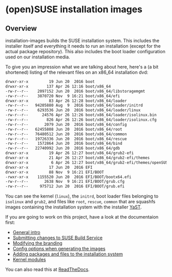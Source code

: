 # (open)SUSE installation images

## Overview

installation-images builds the SUSE installation system. This includes the installer itself and
everything it needs to run an installation (except for the actual package repository). This also
includes the boot loader configuration used on our installation media.

To give you an impression what we are talking about here, here's a (a bit shortened) listing 
of the relevant files on an x86_64 installation dvd:

```sh
drwxr-xr-x         19 Jun 20  2016 boot
drwxr-xr-x        137 Apr 26 12:16 boot/x86_64
-rw-r--r--    2097152 Jun 20  2016 boot/x86_64/libstoragemgmt
-rw-r--r--    3870720 Nov  9 16:21 boot/x86_64/efi
drwxr-xr-x         83 Apr 26 12:28 boot/x86_64/loader
-rw-r--r--   94205880 Aug  9  2016 boot/x86_64/loader/initrd
-rw-r--r--    6293536 Jun 20  2016 boot/x86_64/loader/linux
-rw-r--r--      24576 Apr 26 12:26 boot/x86_64/loader/isolinux.bin
-rw-r--r--        826 Apr 26 12:26 boot/x86_64/loader/isolinux.cfg
-rw-r--r--       2079 Jun 20  2016 boot/x86_64/config
-rw-r--r--   62455808 Jun 20  2016 boot/x86_64/root
-rw-r--r--   76480512 Jun 20  2016 boot/x86_64/common
-rw-r--r--   19726336 Jun 20  2016 boot/x86_64/rescue
-rw-r--r--    1572864 Jun 20  2016 boot/x86_64/bind
-rw-r--r--   22740992 Jun 20  2016 boot/x86_64/gdb
drwxr-xr-x         19 Apr 26 12:27 boot/x86_64/grub2-efi
drwxr-xr-x         21 Apr 26 12:27 boot/x86_64/grub2-efi/themes
drwxr-xr-x          6 Apr 26 12:27 boot/x86_64/grub2-efi/themes/openSUSE
drwxr-xr-x         17 Jun 20  2016 EFI
drwxr-xr-x         88 Nov  9 16:21 EFI/BOOT
-rwxr-xr-x    1155520 Jun 20  2016 EFI/BOOT/bootx64.efi
-rw-r--r--       2638 Nov  9 16:21 EFI/BOOT/grub.cfg
-rw-r--r--     975712 Jun 20  2016 EFI/BOOT/grub.efi
```

You can see the kernel (`linux`), the `initrd`, boot loader files belonging to `isolinux` and `grub2`, and
files like `root`, `rescue`, `common` that are squashfs images containing the installation system with
the installer [YaST](https://en.opensuse.org/Portal:YaST).

If you are going to work on this project, have a look at the documentaion first:

- [General intro](doc/index.md)
- [Submitting changes to SUSE Build Service](doc/submitting.md)
- [Modifying the branding](doc/branding.md)
- [Config options when generating the images](doc/configoptions.md)
- [Adding packages and files to the installation system](doc/files.md)
- [Kernel modules](doc/modules.md)

You can also read this at [ReadTheDocs](http://installation-images.readthedocs.io/).

